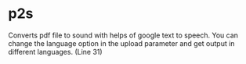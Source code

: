 # p2s

Converts pdf file to sound with helps of google text to speech.
You can change the language option in the upload parameter and get output in different languages. (Line 31)
